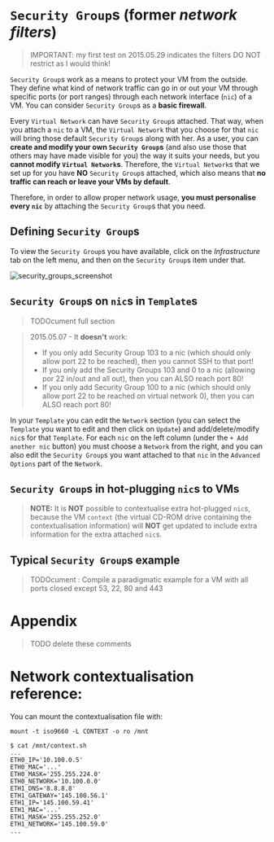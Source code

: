 # `Security Group`s (former _network filters_)

>IMPORTANT: my first test on 2015.05.29 indicates the filters DO NOT restrict as I would think!

`Security Group`s work as a means to protect your VM from the outside. They define what kind of network traffic can go in or out your VM through specific ports (or port ranges) through each network interface (`nic`) of a VM. You can consider `Security Group`s as a **basic firewall**.

Every `Virtual Network` can have `Security Group`s attached. That way, when you attach a `nic` to a VM, the `Virtual Network` that you choose for that `nic` will bring those default `Security Group`s along with her. As a user, you can **create and modify your own `Security Group`s** (and also use those that others may have made visible for you) the way it suits your needs, but you **cannot modify `Virtual Network`s**. Therefore, the `Virtual Network`s that we set up for you have **NO** `Security Group`s attached, which also means that **no traffic can reach or leave your VMs by default**.

Therefore, in order to allow proper network usage, **you must personalise every `nic`** by attaching the `Security Group`s that you need.

## Defining `Security Group`s

To view the `Security Group`s you have available, click on the *Infrastructure* tab on the left menu, and then on the `Security Group`s item under that. 

![security_groups_screenshot](https://git.osd.surfsara.nl/cloud-adm/OpenNebula-4.12-deployment.wiki/master/images/security_groups.png)

## `Security Group`s on `nic`s in `Template`s

> TODOcument full section

>2015.05.07 - It **doesn't** work:
> * If you only add Security Group 103 to a nic (which should only allow port 22 to be reached), then you cannot SSH to that port!
> * If you only add the Security Groups 103 and 0 to a nic (allowing por 22 in/out and all out), then you can ALSO reach port 80!
> * If you only add Security Group 100 to a nic (which should only allow port 22 to be reached on virtual network 0), then you can ALSO reach port 80!


In your `Template` you can edit the `Network` section (you can select the `Template` you want to edit and then click on `Update`) and add/delete/modify `nic`s for that `Template`. For each `nic` on the left column (under the `+ Add another nic` button) you must choose a `Network` from the right, and you can also edit the `Security Group`s you want attached to that `nic` in the `Advanced Options` part of the `Network`.

## `Security Group`s in hot-plugging `nic`s to VMs

> **NOTE:** It is **NOT** possible to contextualise extra hot-plugged `nic`s, because the VM `context` (the virtual CD-ROM drive containing the contextualisation information) will **NOT** get updated to include extra information for the extra attached `nic`s.

## Typical `Security Group`s example

>TODOcument : Compile a paradigmatic example for a VM with all ports closed except 53, 22, 80 and 443

# Appendix
>TODO delete these comments

# Network contextualisation reference:

You can mount the contextualisation file with:
```
mount -t iso9660 -L CONTEXT -o ro /mnt
```

```
$ cat /mnt/context.sh
...
ETH0_IP='10.100.0.5'
ETH0_MAC='...'
ETH0_MASK='255.255.224.0'
ETH0_NETWORK='10.100.0.0'
ETH1_DNS='8.8.8.8'
ETH1_GATEWAY='145.100.56.1'
ETH1_IP='145.100.59.41'
ETH1_MAC='...'
ETH1_MASK='255.255.252.0'
ETH1_NETWORK='145.100.59.0'
...
```
